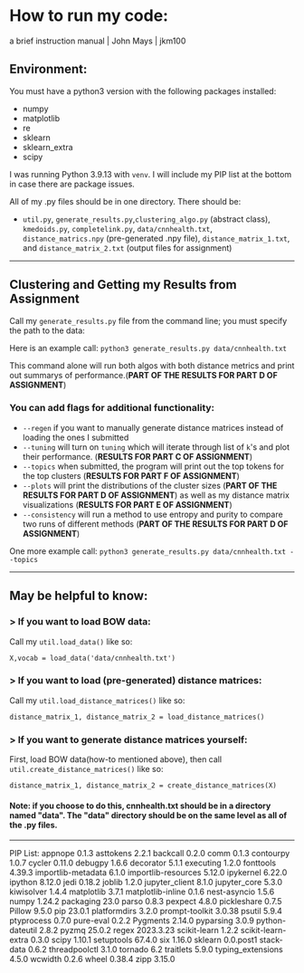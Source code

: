 # How to run my code:
a brief instruction manual | John Mays | jkm100

## Environment:
You must have a python3 version with the following packages installed:
- numpy
- matplotlib
- re
- sklearn
- sklearn_extra
- scipy

I was running Python 3.9.13 with `venv`.  I will include my PIP list at the bottom in case there are package issues.

All of my .py files should be in one directory.
There should be:
- `util.py`, `generate_results.py`,`clustering_algo.py` (abstract class), `kmedoids.py`, `completelink.py`, `data/cnnhealth.txt`, `distance_matrics.npy` (pre-generated .npy file), `distance_matrix_1.txt`, and `distance_matrix_2.txt` (output files for assignment)
-------------
## Clustering and Getting my Results from Assignment
Call my `generate_results.py` file from the command line; you must specify the path to the data:

Here is an example call:
`python3 generate_results.py data/cnnhealth.txt`

This command alone will run both algos with both distance metrics and print out summarys of performance.(**PART OF THE RESULTS FOR PART D OF ASSIGNMENT**)

### You can add flags for additional functionality:

- `--regen` if you want to manually generate distance matrices instead of loading the ones I submitted
- `--tuning` will turn on `tuning` which will iterate through list of `k`'s and plot their performance. (**RESULTS FOR PART C OF ASSIGNMENT**)
- `--topics` when submitted, the program will print out the top tokens for the top clusters (**RESULTS FOR PART F OF ASSIGNMENT**)
- `--plots` will print the distributions of the cluster sizes (**PART OF THE RESULTS FOR PART D OF ASSIGNMENT**) as well as my distance matrix visualizations (**RESULTS FOR PART E OF ASSIGNMENT**)
- `--consistency` will run a method to use entropy and purity to compare two runs of different methods (**PART OF THE RESULTS FOR PART D OF ASSIGNMENT**)

One more example call:
`python3 generate_results.py data/cnnhealth.txt --topics`

-------------

## May be helpful to know:

### > If you want to load BOW data:
Call my `util.load_data()` like so:

`X,vocab = load_data('data/cnnhealth.txt')`

### > If you want to load (pre-generated) distance matrices:
Call my `util.load_distance_matrices()` like so:

`distance_matrix_1, distance_matrix_2 = load_distance_matrices()`

### > If you want to generate distance matrices yourself:
First, load BOW data(how-to mentioned above), then call `util.create_distance_matrices()` like so:

`distance_matrix_1, distance_matrix_2 = create_distance_matrices(X)`

#### Note: if you choose to do this, cnnhealth.txt should be in a directory named "data".  The "data" directory should be on the same level as all of the .py files.
-------------
PIP List:
appnope             0.1.3
asttokens           2.2.1
backcall            0.2.0
comm                0.1.3
contourpy           1.0.7
cycler              0.11.0
debugpy             1.6.6
decorator           5.1.1
executing           1.2.0
fonttools           4.39.3
importlib-metadata  6.1.0
importlib-resources 5.12.0
ipykernel           6.22.0
ipython             8.12.0
jedi                0.18.2
joblib              1.2.0
jupyter_client      8.1.0
jupyter_core        5.3.0
kiwisolver          1.4.4
matplotlib          3.7.1
matplotlib-inline   0.1.6
nest-asyncio        1.5.6
numpy               1.24.2
packaging           23.0
parso               0.8.3
pexpect             4.8.0
pickleshare         0.7.5
Pillow              9.5.0
pip                 23.0.1
platformdirs        3.2.0
prompt-toolkit      3.0.38
psutil              5.9.4
ptyprocess          0.7.0
pure-eval           0.2.2
Pygments            2.14.0
pyparsing           3.0.9
python-dateutil     2.8.2
pyzmq               25.0.2
regex               2023.3.23
scikit-learn        1.2.2
scikit-learn-extra  0.3.0
scipy               1.10.1
setuptools          67.4.0
six                 1.16.0
sklearn             0.0.post1
stack-data          0.6.2
threadpoolctl       3.1.0
tornado             6.2
traitlets           5.9.0
typing_extensions   4.5.0
wcwidth             0.2.6
wheel               0.38.4
zipp                3.15.0